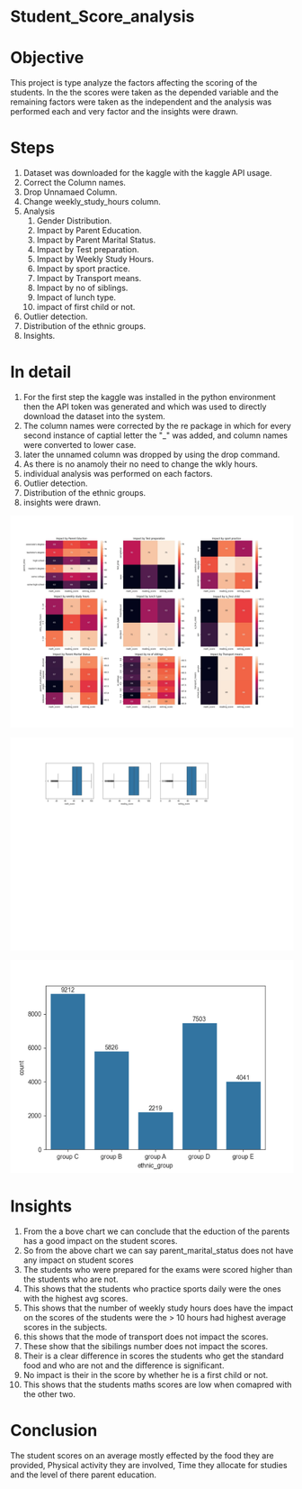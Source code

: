 # Student_Score_analysis
# Objective
This project is type analyze the factors affecting the scoring of the students. In the the scores were taken as the depended variable and the remaining factors were taken as the independent and the analysis was performed each and very factor and the insights were drawn.
# Steps
1. Dataset was downloaded for the kaggle with the kaggle API usage.
2. Correct the Column names.
3. Drop Unnamaed Column.
4. Change weekly_study_hours column.
5. Analysis
    1. Gender Distribution.
    2. Impact by Parent Education.
    3. Impact by Parent Marital Status.
    4. Impact by Test preparation.
    5. Impact by Weekly Study Hours.
    6. Impact by sport practice.
    7. Impact by Transport means.
    8. Impact by no of siblings.
    9. Impact of lunch type.
    10. impact of first child or not.
6. Outlier detection.
7. Distribution of the ethnic groups.
8. Insights.

# In detail
1. For the first step the kaggle was installed in the python environment then the API token was generated and which was used to directly download the dataset into the system.
2. The column names were corrected by the re package in which for every second instance of captial letter the "_" was added, and column names were converted to lower case.
3. later the unnamed column was dropped by using the drop command.
4.  As there is no anamoly their no need to change the wkly hours.
5.  individual analysis was performed on each factors.
6.  Outlier detection.
7.  Distribution of the ethnic groups.
8.  insights were drawn.
   
![alt text](Relationship_representation.jpg)

![alt text](outlier.jpg)

![alt text](pie.png)

# Insights
1. From the a bove chart we can conclude that the eduction of the parents has a good impact on the student scores.
2. So from the above chart we can say parent_marital_status does not have any impact on student scores
3. The students who were prepared for the exams were scored higher than the students who are not.
4. This shows that the students who practice sports daily were the ones with the highest avg scores.
5. This shows that the number of weekly study hours does have the impact on the scores of the students were the > 10 hours had highest average scores in the subjects.
6. this shows that the mode of transport does not impact the scores.
7. These show that the sibilings number does not impact the scores.
8. Their is a clear difference in scores the students who get the standard food and who are not and the difference is significant.
9. No impact is their in the score by whether he is a first child or not.
10. This shows that the students maths scores are low when comapred with the other two.

# Conclusion 
The student scores on an average mostly effected by the food they are provided, Physical activity they are involved, Time they allocate for studies and the level of there parent education.


  

